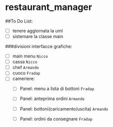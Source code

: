 # restaurant_manager
##To Do List:
- [ ] tenere aggiornata la uml
- [ ] sistemare la classe main

###divisioni interfacce grafiche:
  - [ ] main menu `Nicco`
  - [ ] cassa `Nicco`
  - [ ] chef `Armando`
  - [ ] cuoco  `Fradap`
  - [ ] cameriere:
    - [ ] Panel: menu a lista di bottoni `Fradap` 
    - [ ] Panel: anteprima ordini `Armando`
    - [ ] Panel: bottoni(caricamento/uscita) `Armando`
    - [ ] Panel: ordini da consegnare `Fradap` 


